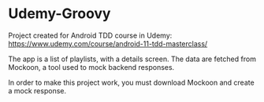 # Udemy-Groovy

Project created for Android TDD course in Udemy:
https://www.udemy.com/course/android-11-tdd-masterclass/

The app is a list of playlists, with a details screen. The data are fetched from Mockoon, a tool used to mock backend responses.

In order to make this project work, you must download Mockoon and create a mock response.
